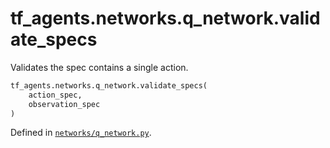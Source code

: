 <div itemscope itemtype="http://developers.google.com/ReferenceObject">
<meta itemprop="name" content="tf_agents.networks.q_network.validate_specs" />
<meta itemprop="path" content="Stable" />
</div>

# tf_agents.networks.q_network.validate_specs

Validates the spec contains a single action.

``` python
tf_agents.networks.q_network.validate_specs(
    action_spec,
    observation_spec
)
```



Defined in [`networks/q_network.py`](https://github.com/tensorflow/agents/tree/master/tf_agents/networks/q_network.py).

<!-- Placeholder for "Used in" -->

